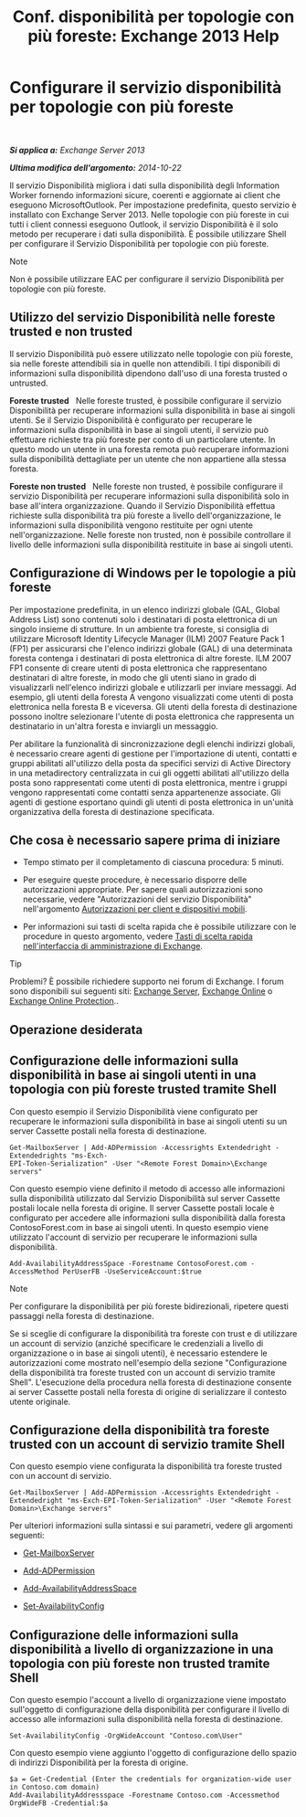 ﻿---
title: 'Conf. disponibilità per topologie con più foreste: Exchange 2013 Help'
TOCTitle: Configurare il servizio disponibilità per topologie con più foreste
ms:assetid: f1e7d407-f0d3-47a7-8cc3-03c5980445d5
ms:mtpsurl: https://technet.microsoft.com/it-it/library/Bb125182(v=EXCHG.150)
ms:contentKeyID: 52063118
ms.date: 05/22/2018
mtps_version: v=EXCHG.150
ms.translationtype: MT
---

# Configurare il servizio disponibilità per topologie con più foreste

 

_**Si applica a:** Exchange Server 2013_

_**Ultima modifica dell'argomento:** 2014-10-22_

Il servizio Disponibilità migliora i dati sulla disponibilità degli Information Worker fornendo informazioni sicure, coerenti e aggiornate ai client che eseguono MicrosoftOutlook. Per impostazione predefinita, questo servizio è installato con Exchange Server 2013. Nelle topologie con più foreste in cui tutti i client connessi eseguono Outlook, il servizio Disponibilità è il solo metodo per recuperare i dati sulla disponibilità. È possibile utilizzare Shell per configurare il Servizio Disponibilità per topologie con più foreste.


> [!NOTE]
> Non è possibile utilizzare EAC per configurare il servizio Disponibilità per topologie con più foreste.



## Utilizzo del servizio Disponibilità nelle foreste trusted e non trusted

Il servizio Disponibilità può essere utilizzato nelle topologie con più foreste, sia nelle foreste attendibili sia in quelle non attendibili. I tipi disponibili di informazioni sulla disponibilità dipendono dall'uso di una foresta trusted o untrusted.

**Foreste trusted**   Nelle foreste trusted, è possibile configurare il servizio Disponibilità per recuperare informazioni sulla disponibilità in base ai singoli utenti. Se il Servizio Disponibilità è configurato per recuperare le informazioni sulla disponibilità in base ai singoli utenti, il servizio può effettuare richieste tra più foreste per conto di un particolare utente. In questo modo un utente in una foresta remota può recuperare informazioni sulla disponibilità dettagliate per un utente che non appartiene alla stessa foresta.

**Foreste non trusted**   Nelle foreste non trusted, è possibile configurare il servizio Disponibilità per recuperare informazioni sulla disponibilità solo in base all'intera organizzazione. Quando il Servizio Disponibilità effettua richieste sulla disponibilità tra più foreste a livello dell'organizzazione, le informazioni sulla disponibilità vengono restituite per ogni utente nell'organizzazione. Nelle foreste non trusted, non è possibile controllare il livello delle informazioni sulla disponibilità restituite in base ai singoli utenti.

## Configurazione di Windows per le topologie a più foreste

Per impostazione predefinita, in un elenco indirizzi globale (GAL, Global Address List) sono contenuti solo i destinatari di posta elettronica di un singolo insieme di strutture. In un ambiente tra foreste, si consiglia di utilizzare Microsoft Identity Lifecycle Manager (ILM) 2007 Feature Pack 1 (FP1) per assicurarsi che l'elenco indirizzi globale (GAL) di una determinata foresta contenga i destinatari di posta elettronica di altre foreste. ILM 2007 FP1 consente di creare utenti di posta elettronica che rappresentano destinatari di altre foreste, in modo che gli utenti siano in grado di visualizzarli nell'elenco indirizzi globale e utilizzarli per inviare messaggi. Ad esempio, gli utenti della foresta A vengono visualizzati come utenti di posta elettronica nella foresta B e viceversa. Gli utenti della foresta di destinazione possono inoltre selezionare l'utente di posta elettronica che rappresenta un destinatario in un'altra foresta e inviargli un messaggio.

Per abilitare la funzionalità di sincronizzazione degli elenchi indirizzi globali, è necessario creare agenti di gestione per l'importazione di utenti, contatti e gruppi abilitati all'utilizzo della posta da specifici servizi di Active Directory in una metadirectory centralizzata in cui gli oggetti abilitati all'utilizzo della posta sono rappresentati come utenti di posta elettronica, mentre i gruppi vengono rappresentati come contatti senza appartenenze associate. Gli agenti di gestione esportano quindi gli utenti di posta elettronica in un'unità organizzativa della foresta di destinazione specificata.

## Che cosa è necessario sapere prima di iniziare

  - Tempo stimato per il completamento di ciascuna procedura: 5 minuti.

  - Per eseguire queste procedure, è necessario disporre delle autorizzazioni appropriate. Per sapere quali autorizzazioni sono necessarie, vedere "Autorizzazioni del servizio Disponibilità" nell'argomento [Autorizzazioni per client e dispositivi mobili](clients-and-mobile-devices-permissions-exchange-2013-help.md).

  - Per informazioni sui tasti di scelta rapida che è possibile utilizzare con le procedure in questo argomento, vedere [Tasti di scelta rapida nell'interfaccia di amministrazione di Exchange](keyboard-shortcuts-in-the-exchange-admin-center-exchange-online-protection-help.md).


> [!TIP]
> Problemi? È possibile richiedere supporto nei forum di Exchange. I forum sono disponibili sui seguenti siti: <A href="https://go.microsoft.com/fwlink/p/?linkid=60612">Exchange Server</A>, <A href="https://go.microsoft.com/fwlink/p/?linkid=267542">Exchange Online</A> o <A href="https://go.microsoft.com/fwlink/p/?linkid=285351">Exchange Online Protection</A>..



## Operazione desiderata

## Configurazione delle informazioni sulla disponibilità in base ai singoli utenti in una topologia con più foreste trusted tramite Shell

Con questo esempio il Servizio Disponibilità viene configurato per recuperare le informazioni sulla disponibilità in base ai singoli utenti su un server Cassette postali nella foresta di destinazione.

    Get-MailboxServer | Add-ADPermission -Accessrights Extendedright -Extendedrights "ms-Exch-
    EPI-Token-Serialization" -User "<Remote Forest Domain>\Exchange servers"

Con questo esempio viene definito il metodo di accesso alle informazioni sulla disponibilità utilizzato dal Servizio Disponibilità sul server Cassette postali locale nella foresta di origine. Il server Cassette postali locale è configurato per accedere alle informazioni sulla disponibilità dalla foresta ContosoForest.com in base ai singoli utenti. In questo esempio viene utilizzato l'account di servizio per recuperare le informazioni sulla disponibilità.

    Add-AvailabilityAddressSpace -Forestname ContosoForest.com -AccessMethod PerUserFB -UseServiceAccount:$true


> [!NOTE]
> Per configurare la disponibilità per più foreste bidirezionali, ripetere questi passaggi nella foresta di destinazione.



Se si sceglie di configurare la disponibilità tra foreste con trust e di utilizzare un account di servizio (anziché specificare le credenziali a livello di organizzazione o in base ai singoli utenti), è necessario estendere le autorizzazioni come mostrato nell'esempio della sezione "Configurazione della disponibilità tra foreste trusted con un account di servizio tramite Shell". L'esecuzione della procedura nella foresta di destinazione consente ai server Cassette postali nella foresta di origine di serializzare il contesto utente originale.

## Configurazione della disponibilità tra foreste trusted con un account di servizio tramite Shell

Con questo esempio viene configurata la disponibilità tra foreste trusted con un account di servizio.

    Get-MailboxServer | Add-ADPermission -Accessrights Extendedright -Extendedright "ms-Exch-EPI-Token-Serialization" -User "<Remote Forest Domain>\Exchange servers"

Per ulteriori informazioni sulla sintassi e sui parametri, vedere gli argomenti seguenti:

  - [Get-MailboxServer](https://technet.microsoft.com/it-it/library/bb123539\(v=exchg.150\))

  - [Add-ADPermission](https://technet.microsoft.com/it-it/library/bb124403\(v=exchg.150\))

  - [Add-AvailabilityAddressSpace](https://technet.microsoft.com/it-it/library/bb124122\(v=exchg.150\))

  - [Set-AvailabilityConfig](https://technet.microsoft.com/it-it/library/bb124103\(v=exchg.150\))

## Configurazione delle informazioni sulla disponibilità a livello di organizzazione in una topologia con più foreste non trusted tramite Shell

Con questo esempio l'account a livello di organizzazione viene impostato sull'oggetto di configurazione della disponibilità per configurare il livello di accesso alle informazioni sulla disponibilità nella foresta di destinazione.

    Set-AvailabilityConfig -OrgWideAccount "Contoso.com\User"

Con questo esempio viene aggiunto l'oggetto di configurazione dello spazio di indirizzi Disponibilità per la foresta di origine.

    $a = Get-Credential (Enter the credentials for organization-wide user in Contoso.com domain)
    Add-AvailabilityAddressspace -Forestname Contoso.com -Accessmethod OrgWideFB -Credential:$a

